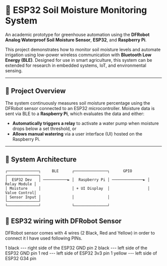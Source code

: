 # 🌱 ESP32 Soil Moisture Monitoring System

An academic prototype for greenhouse automation using the **DFRobot Analog Waterproof Soil Moisture Sensor**, **ESP32**, and **Raspberry Pi**.

This project demonstrates how to monitor soil moisture levels and automate irrigation using low-power wireless communication with **Bluetooth Low Energy (BLE)**. Designed for use in smart agriculture, this system can be extended for research in embedded systems, IoT, and environmental sensing.

---

## 📖 Project Overview

The system continuously measures soil moisture percentage using the DFRobot sensor connected to an ESP32 microcontroller. Moisture data is sent via BLE to a **Raspberry Pi**, which evaluates the data and either:

- **Automatically triggers a relay** to activate a water pump when moisture drops below a set threshold, or
- **Allows manual watering** via a user interface (UI) hosted on the Raspberry Pi.

---

## 🧩 System Architecture

```
┌──────────────┐     BLE      ┌───────────────┐      GPIO       ┌──────────────┐
│  ESP32 Dev   │ ───────────► │  Raspberry Pi │ ──────────────► │ Relay Module │
│ Moisture     │              │ + UI Display  │                 │ Valve Control│
│ Sensor Input │              │               │                 └──────────────┘
└──────────────┘              └───────────────┘
```

## 📱 ESP32 wiring with DFRobot Sensor

DFRobot sensor comes with 4 wires (2 Black, Red and Yellow) in order to connect it I have used following PINs.

1 black --- right side of the ESP32 GND pin
2 black --- left side of the ESP32 GND pin
1 red --- left side of ESP32 3v3 pin
1 yellow --- left side of ESP32 G34 pin
